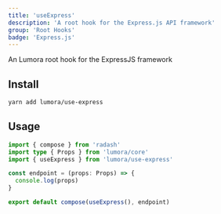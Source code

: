```yaml
---
title: 'useExpress'
description: 'A root hook for the Express.js API framework'
group: 'Root Hooks'
badge: 'Express.js'
---
```


An Lumora root hook for the ExpressJS framework

## Install

```sh
yarn add lumora/use-express
```

## Usage

```ts
import { compose } from 'radash'
import type { Props } from 'lumora/core'
import { useExpress } from 'lumora/use-express'

const endpoint = (props: Props) => {
  console.log(props)
}

export default compose(useExpress(), endpoint)
```
